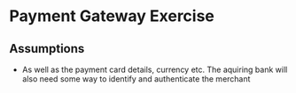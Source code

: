 # Payment Gateway Exercise

## Assumptions
- As well as the payment card details, currency etc. The aquiring bank will also need some way to identify and authenticate the merchant